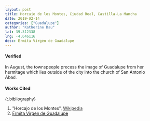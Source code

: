 ```yaml
---
layout: post
title: Horcajo de los Montes, Ciudad Real, Castilla-La Mancha
date: 2019-02-14
categories: ["Guadalupe"]
author: "Katherine Dau"
lat: 39.312338
lng: -4.646116
desc: Ermita Virgen de Guadalupe
---
```

#### Verified
In August, the townspeople process the image of Guadalupe from her hermitage which lies outside of the city into the church of San Antonio Abad.

<!-- https://www.youtube.com/watch?v=yErik2-KpTY
![Santa María de Lebeña](images/guad-lebena.jpg)
   {:.image}
[Photo via Wikimedia Commons](https://commons.wikimedia.org/wiki/File:Lebe%C3%B1a2.jpg).
   {:.caption} -->

#### Works Cited

{:.bibliography}
1. "Horcajo de los Montes", [Wikipedia](https://es.wikipedia.org/wiki/Horcajo_de_los_Montes)
2. [Ermita Virgen de Guadalupe](https://www.campingcabaneros.com/en/pages/tourist-information/ermita-virgen-de-guadalupe.html)
